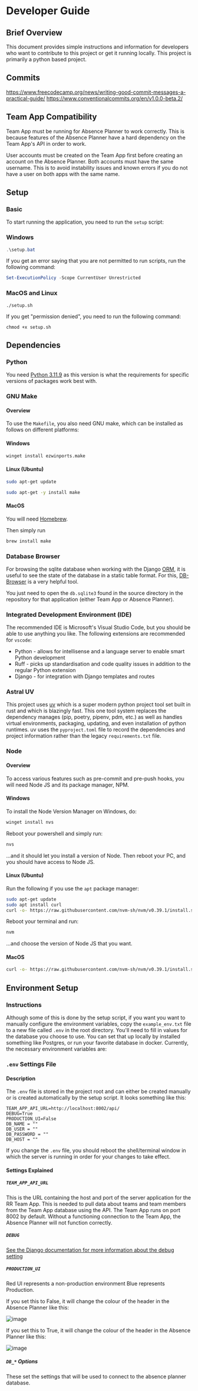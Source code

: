 # Developer Guide

## Brief Overview

This document provides simple instructions and information for developers who want to contribute to this project or get it running locally. This project is primarily a python based
project.

## Commits

https://www.freecodecamp.org/news/writing-good-commit-messages-a-practical-guide/
https://www.conventionalcommits.org/en/v1.0.0-beta.2/

## Team App Compatibility

Team App must be running for Absence Planner to work correctly. This is because features of the Absence Planner have a hard dependency on the Team App's API in order to work.

User accounts must be created on the Team App first before creating an account on the Absence Planner. Both accounts must have the same username. This is to avoid instability issues and known errors if you do not have a user on both apps with the same name.

## Setup

### Basic

To start running the application, you need to run the `setup` script:

### Windows

```powershell
.\setup.bat
```

If you get an error saying that you are not permitted to run scripts, run the following command:

```powershell
Set-ExecutionPolicy -Scope CurrentUser Unrestricted
```

### MacOS and Linux

```shell
./setup.sh
```

If you get "permission denied", you need to run the following command:

```shell
chmod +x setup.sh
```

## Dependencies

### Python

You need [Python 3.11.9](https://www.python.org/downloads/release/python-3119/) as this version is what the requirements for specific versions of packages work best with.

### GNU Make

#### Overview

To use the `Makefile`, you also need GNU make, which can be installed as follows on different platforms:

#### Windows

```sh
winget install ezwinports.make
```

#### Linux (Ubuntu)

```sh
sudo apt-get update

sudo apt-get -y install make
```

#### MacOS

You will need [Homebrew](https://brew.sh/).

Then simply run

```sh
brew install make
```

### Database Browser

For browsing the sqlite database when working with the Django [ORM](https://docs.djangoproject.com/en/5.2/topics/db/queries/), it is useful to see the state of the database in a static table format. For this, [DB-Browser](https://sqlitebrowser.org/dl/) is a very helpful tool.

You just need to open the `db.sqlite3` found in the source directory in the repository for that application (either Team App or Absence Planner).

### Integrated Development Environment (IDE)

The recommended IDE is Microsoft's Visual Studio Code, but you should be able to use anything you like. The following extensions are recommended for `vscode`:

- Python - allows for intellisense and a language server to enable smart Python development
- Ruff - picks up standardisation and code quality issues in addition to the regular Python extension
- Django - for integration with Django templates and routes

### Astral UV

This project uses [uv](https://docs.astral.sh/uv/) which is a super modern python project tool set built in rust and which is blazingly fast. This one tool system replaces the
dependency manages (pip, poetry, pipenv, pdm, etc.) as well as handles virtual environments, packaging, updating, and even installation of python runtimes. uv uses the
`pyproject.toml` file to record the dependencies and project information rather than the legacy `requirements.txt` file.

### Node

#### Overview

To access various features such as pre-commit and pre-push hooks, you will need Node JS and its package manager, NPM.

#### Windows

To install the Node Version Manager on Windows, do:

```powershell
winget install nvs
```

Reboot your powershell and simply run:

```powershell
nvs
```

...and it should let you install a version of Node. Then reboot your PC, and you should have access to Node JS.

#### Linux (Ubuntu)

Run the following if you use the `apt` package manager:

```bash
sudo apt-get update
sudo apt install curl
curl -o- https://raw.githubusercontent.com/nvm-sh/nvm/v0.39.1/install.sh | bash
```

Reboot your terminal and run:

```bash
nvm
```

...and choose the version of Node JS that you want.

#### MacOS

```zsh
curl -o- https://raw.githubusercontent.com/nvm-sh/nvm/v0.39.1/install.sh | zsh
```

## Environment Setup

### Instructions

Although some of this is done by the setup script, if you want you want to manually configure the environment variables, copy the `example_env.txt` file to a new file called `.env` in the root directory. You'll need to fill in values for the database you choose to use. You can set that up locally by
installed something like Postgres, or run your favorite database in docker. Currently, the necessary environment variables are:

### `.env` Settings File

#### Description

The `.env` file is stored in the project root and can either be created manually or is created automatically by the setup script. It looks something like this:

```
TEAM_APP_API_URL=http://localhost:8002/api/
DEBUG=True
PRODUCTION_UI=False
DB_NAME = ""
DB_USER = ""
DB_PASSWORD = ""
DB_HOST = ""
```

If you change the `.env` file, you should reboot the shell/terminal window in which the server is running in order for your changes to take effect.

#### Settings Explained

##### `TEAM_APP_API_URL`

This is the URL containing the host and port of the server application for the RR Team App. This is needed to pull data about teams and team members from the Team App database using the API. The Team App runs on port 8002 by default. Without a functioning connection to the Team App, the Absence Planner will not function correctly.

##### `DEBUG`

[See the Django documentation for more information about the debug setting](https://docs.djangoproject.com/en/5.1/ref/settings/#debug)

##### `PRODUCTION_UI`

Red UI represents a non-production environment
Blue represents Production.

If you set this to False, it will change the colour of the header in the Absence Planner like this:

![image](https://github.com/user-attachments/assets/49ac875f-ab92-4cc5-bcff-4ae2dd089f67)

If you set this to True, it will change the colour of the header in the Absence Planner like this:

![image](https://github.com/user-attachments/assets/edfd9044-57d0-4e7a-9bc6-8e874df97bee)

##### `DB_*` Options

These set the settings that will be used to connect to the absence planner database.
